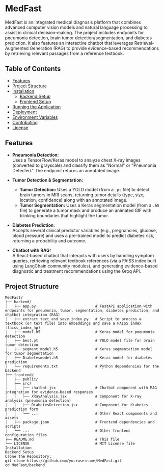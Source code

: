 # MedFast

MedFast is an integrated medical diagnosis platform that combines advanced computer vision models and natural language processing to assist in clinical decision-making. The project includes endpoints for pneumonia detection, brain tumor detection/segmentation, and diabetes prediction. It also features an interactive chatbot that leverages Retrieval-Augmented Generation (RAG) to provide evidence-based recommendations by retrieving relevant passages from a reference textbook.

## Table of Contents

- [Features](#features)
- [Project Structure](#project-structure)
- [Installation](#installation)
  - [Backend Setup](#backend-setup)
  - [Frontend Setup](#frontend-setup)
- [Running the Application](#running-the-application)
- [Deployment](#deployment)
- [Environment Variables](#environment-variables)
- [Contributing](#contributing)
- [License](#license)

## Features

- **Pneumonia Detection:**  
  Uses a TensorFlow/Keras model to analyze chest X-ray images (converted to grayscale) and classify them as "Normal" or "Pneumonia Detected." The endpoint returns an annotated image.

- **Tumor Detection & Segmentation:**  
  - **Tumor Detection:** Uses a YOLO model (from a `.pt` file) to detect brain tumors in MRI scans, returning tumor details (type, size, location, confidence) along with an annotated image.
  - **Tumor Segmentation:** Uses a Keras segmentation model (from a `.h5` file) to generate a tumor mask and produce an animated GIF with blinking boundaries that highlight the tumor.

- **Diabetes Prediction:**  
  Accepts several clinical predictor variables (e.g., pregnancies, glucose, blood pressure) and uses a pre-trained model to predict diabetes risk, returning a probability and outcome.

- **Chatbot with RAG:**  
  A React-based chatbot that interacts with users by handling symptom queries, retrieving relevant textbook references (via a FAISS index built using LangChain community modules), and generating evidence-based diagnostic and treatment recommendations using the Groq API.

## Project Structure

```plaintext
MedFast/
├── backend/
│   ├── app.py                           # FastAPI application with endpoints for pneumonia, tumor, segmentation, diabetes prediction, and chatbot integration (RAG)
│   ├── extract_text_and_save_index.py   # Script to process a textbook (or text file) into embeddings and save a FAISS index (faiss_index_hp)
│   ├── model.h5                         # Keras model for pneumonia detection
│   ├── best.pt                          # YOLO model file for brain tumor detection
│   ├── segment_model.h5                 # Keras segmentation model for tumor segmentation
│   ├── Diabetesmodel.h5                 # Keras model for diabetes prediction
│   └── requirements.txt                 # Python dependencies for the backend
├── frontend/
│   ├── public/
│   ├── src/
│   │   ├── chatbot.jsx                  # Chatbot component with RAG integration for evidence-based responses
│   │   ├── XRayAnalysis.jsx             # Component for X-ray analysis (pneumonia detection)
│   │   ├── DiabetesDetection.jsx        # Component for diabetes prediction form
│   │   └── ...                          # Other React components and assets
│   ├── package.json                     # Frontend dependencies and scripts
│   └── ...                              # Other frontend configuration files
├── README.md                            # This file
└── LICENSE                              # MIT License file
Installation
Backend Setup
Clone the Repository:
git clone https://github.com/yourusername/MedFast.git
cd MedFast/backend
